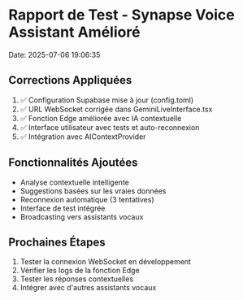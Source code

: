 # Rapport de Test - Synapse Voice Assistant Amélioré
Date: 2025-07-06 19:06:35

## Corrections Appliquées
1. ✅ Configuration Supabase mise à jour (config.toml)
2. ✅ URL WebSocket corrigée dans GeminiLiveInterface.tsx
3. ✅ Fonction Edge améliorée avec IA contextuelle
4. ✅ Interface utilisateur avec tests et auto-reconnexion
5. ✅ Intégration avec AIContextProvider

## Fonctionnalités Ajoutées
- Analyse contextuelle intelligente
- Suggestions basées sur les vraies données
- Reconnexion automatique (3 tentatives)
- Interface de test intégrée
- Broadcasting vers assistants vocaux

## Prochaines Étapes
1. Tester la connexion WebSocket en développement
2. Vérifier les logs de la fonction Edge
3. Tester les réponses contextuelles
4. Intégrer avec d'autres assistants vocaux
